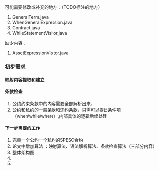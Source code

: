 可能需要修改或补充的地方：（TODO标注的地方）
1. GeneralTerm.java
2. WhenGeneralExpression.java
3. Contract.java
4. WhileStatementVisitor.java

缺少内容：

1. AssetExpressionVisitor.java

### 初步需求

#### 映射内容提取和建立

#### 条款检查

1. 公约约束条款中的内容需要全部解析出来、
2. 公约和私约的一般条款和违约条款，只需可以提出条件项（when\while\where）,内部具体的逻辑后续处理

#### 下一步需要的工作

1. 完善一个公约一个私约的SPESC合约
2. 论文中增加算法 ：映射算法、语法解析算法、条款检查算法（三部分内容）
3. 整体架构图
4. 
5. 
